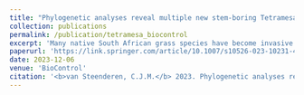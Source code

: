 ```yaml
---
title: "Phylogenetic analyses reveal multiple new stem-boring Tetramesa (Hymenoptera: Eurytomidae) taxa: implications for the biological control of invasive African grasses"
collection: publications
permalink: /publication/tetramesa_biocontrol
excerpt: 'Many native South African grass species have become invasive elsewhere in the world. The application of biological control to invasive grasses has been approached with trepidation in the past, primarily due to concerns of a perceived lack of host specific herbivores. This has changed in recent times, and grasses are now considered suitable candidates. The Tetramesa Walker genus (Hymenoptera: Eurytomidae) has been found to contain species that are largely host specific to a particular grass species, or complex of closely related congeners. Very little taxonomic work exists for Tetramesa in the southern hemisphere, and the lack of morphological variability between many Tetramesa species has made identification difficult. This limits the ability to assess the genus for potential biological control agents. Species delimitation analyses indicated 16 putative novel southern African Tetramesa taxa. Ten of these were putative Tetramesa associated with Eragrostis curvula (Schrad.) Nees and Sporobolus pyramidalis Beauv. and S. natalensis Steud., which are alien invasive weeds in Australia. Of these ten Tetramesa taxa, eight were only found on a single host plant, while two taxa were associated with multiple species in a single grass genus. The Tetramesa spp. on S. pyramidalis and S. africanus were deemed suitably host-specific to be used as biological control agents. Field host range data for the Tetramesa species on E. curvula revealed that the wasp may not be suitably host specific for use as a biological control agent. However, further host specificity testing on non-target native Australian species is required.'
paperurl: 'https://link.springer.com/article/10.1007/s10526-023-10231-4'
date: 2023-12-06
venue: 'BioControl'
citation: '<b>van Steenderen, C.J.M.</b> 2023. Phylogenetic analyses reveal multiple new stem-boring Tetramesa (Hymenoptera: Eurytomidae) taxa: implications for the biological control of invasive African grasses <i>BioControl</i> (10) doi: 10.1007/s10526-023-10231-4'
---
```

